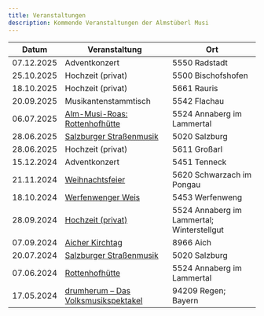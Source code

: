 ```yaml
---
title: Veranstaltungen
description: Kommende Veranstaltungen der Almstüberl Musi
---
```


<table id="event-table" class="table table-striped">
    <thead>
        <tr>
            <th>Datum</th>
            <th>Veranstaltung</th>
            <th>Ort</th>
        </tr>
    </thead>
    <tbody>
            <tr>
            <td><time datetime="2025-12-07">07.12.2025</time></td>
            <td>
                            Adventkonzert
                        </td>
            <td>5550 Radstadt</td>
        </tr>
            <tr>
            <td><time datetime="2025-10-25">25.10.2025</time></td>
            <td>
                            Hochzeit (privat)
                        </td>
            <td>5500 Bischofshofen</td>
        </tr>
            <tr>
            <td><time datetime="2025-10-18">18.10.2025</time></td>
            <td>
                            Hochzeit (privat)
                        </td>
            <td>5661 Rauris</td>
        </tr>
            <tr>
            <td><time datetime="2025-09-20">20.09.2025</time></td>
            <td>
                            Musikantenstammtisch
                        </td>
            <td>5542 Flachau</td>
        </tr>
            <tr>
            <td><time datetime="2025-07-06">06.07.2025</time></td>
            <td>
                            <a href="https://www.dachstein.at/de/aktuelles/events/alm-musi-roas">Alm-Musi-Roas: Rottenhofhütte</a>
                        </td>
            <td>5524 Annaberg im Lammertal</td>
        </tr>
            <tr>
            <td><time datetime="2025-06-28">28.06.2025</time></td>
            <td>
                            <a href="https://www.salzburgervolksliedwerk.at/termine/detail?tx_calendarize_calendar%5Baction%5D=detail&tx_calendarize_calendar%5Bcontroller%5D=Calendar&tx_calendarize_calendar%5Bindex%5D=103822&cHash=3b0ade89f12374e9bdde86e47b10ff89">Salzburger Straßenmusik</a>
                        </td>
            <td>5020 Salzburg</td>
        </tr>
            <tr>
            <td><time datetime="2025-06-28">28.06.2025</time></td>
            <td>
                            Hochzeit (privat)
                        </td>
            <td>5611 Großarl</td>
        </tr>
            <tr>
            <td><time datetime="2024-12-15">15.12.2024</time></td>
            <td>
                            Adventkonzert
                        </td>
            <td>5451 Tenneck</td>
        </tr>
            <tr>
            <td><time datetime="2024-11-21">21.11.2024</time></td>
            <td>
                            <a href="https://www.gde-schwarzach.salzburg.at/Seniorenzentrum_Schwarzach">Weihnachtsfeier</a>
                        </td>
            <td>5620 Schwarzach im Pongau</td>
        </tr>
            <tr>
            <td><time datetime="2024-10-18">18.10.2024</time></td>
            <td>
                            <a href="https://www.salzburgerland.com/de/werfenweng/veranstaltungen/SBG/ff809fc9-ee1b-4036-82a1-35f154d0332f/werfenwenger-herbst-weis">Werfenwenger Weis</a>
                        </td>
            <td>5453 Werfenweng</td>
        </tr>
            <tr>
            <td><time datetime="2024-09-28">28.09.2024</time></td>
            <td>
                            <a href="https://www.tauroa.at/de/winterstellgut/">Hochzeit (privat)</a>
                        </td>
            <td>5524 Annaberg im Lammertal; Winterstellgut</td>
        </tr>
            <tr>
            <td><time datetime="2024-09-07">07.09.2024</time></td>
            <td>
                            <a href="https://www.aicher-herbst-kultur.at/Aicher_Kirtag/">Aicher Kirchtag</a>
                        </td>
            <td>8966 Aich</td>
        </tr>
            <tr>
            <td><time datetime="2024-07-20">20.07.2024</time></td>
            <td>
                            <a href="https://www.salzburgervolksliedwerk.at/fileadmin/user_upload/volksliedwerk/user_upload/Folder_Salzburger_Strassenmusik_2024_web.pdf">Salzburger Straßenmusik</a>
                        </td>
            <td>5020 Salzburg</td>
        </tr>
            <tr>
            <td><time datetime="2024-06-07">07.06.2024</time></td>
            <td>
                            <a href="https://www.rottenhofhuette.at/">Rottenhofhütte</a>
                        </td>
            <td>5524 Annaberg im Lammertal</td>
        </tr>
            <tr>
            <td><time datetime="2024-05-17">17.05.2024</time></td>
            <td>
                            <a href="https://www.drumherum.com/teilnehmer/musikanten/teilnehmer-2024-98.html?gruppe=0226">drumherum – Das Volksmusikspektakel</a>
                        </td>
            <td>94209 Regen; Bayern</td>
        </tr>
        </tbody>
</table>

<script>
    document.addEventListener("DOMContentLoaded", function () {
        const today = new Date();
        today.setHours(0, 0, 0, 0); // Only date comparison, ignore time.

        const rows = document.querySelectorAll("table#event-table tbody tr");

        rows.forEach(row => {
            const timeElement = row.querySelector("time");
            if (timeElement) {
                const date = new Date(timeElement.getAttribute("datetime"));
                if (date < today) {
                    row.classList.add("dimmed", "line-through");
                }
            }
        });
    });
</script>
